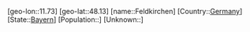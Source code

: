 ﻿---
location: [48.13,11.73]
type: City
tags:
- geo/City


SpocWebEntityId: 30143
isDeleted: false
confidential: public

---
[geo-lon::11.73]
[geo-lat::48.13]
[name::Feldkirchen]
[Country::[Germany](geo/Continent/Europe/Germany.md)]
[State::[Bayern](geo/Continent/Europe/Germany/Bayern.md)]
[Population::]
[Unknown::]

